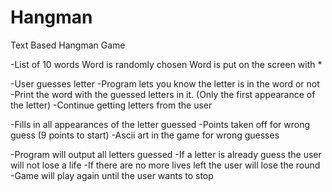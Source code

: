 # Hangman
Text Based Hangman Game

-List of 10 words
Word is randomly chosen
Word is put on the screen with *

-User guesses letter
-Program lets you know the letter is in the word or not
-Print the word with the guessed letters in it.  (Only the first appearance of the letter)
-Continue getting letters from the user

-Fills in all appearances of the letter guessed
-Points taken off for wrong guess (9 points to start)
-Ascii art in the game for wrong guesses

-Program will output all letters guessed
-If a letter is already guess the user will not lose a life
-If there are no more lives left the user will lose the round
-Game will play again until the user wants to stop

